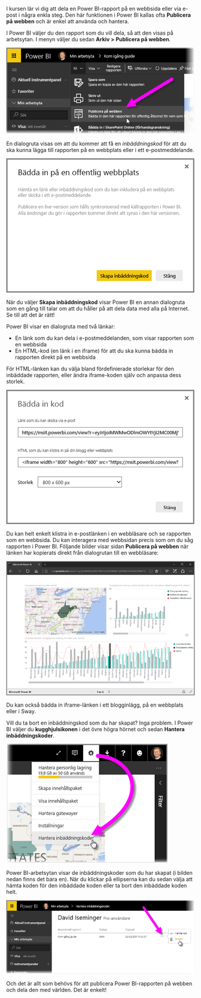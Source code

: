 I kursen lär vi dig att dela en Power BI-rapport på en webbsida eller via e-post i några enkla steg. Den här funktionen i Power BI kallas ofta **Publicera på webben** och är enkel att använda och hantera.

I Power BI väljer du den rapport som du vill dela, så att den visas på arbetsytan. I menyn väljer du sedan **Arkiv > Publicera på webben**.

![](media/6-6-publish-to-web/6-6_1a.png)

En dialogruta visas om att du kommer att få en *inbäddningskod* för att du ska kunna lägga till rapporten på en webbplats eller i ett e-postmeddelande.

![](media/6-6-publish-to-web/6-6_2.png)

När du väljer **Skapa inbäddningskod** visar Power BI en annan dialogruta som en gång till talar om att du håller på att dela data med alla på Internet. Se till att det är rätt!

Power BI visar en dialogruta med två länkar:

* En länk som du kan dela i e-postmeddelanden, som visar rapporten som en webbsida
* En HTML-kod (en länk i en iframe) för att du ska kunna bädda in rapporten direkt på en webbsida

För HTML-länken kan du välja bland fördefinierade storlekar för den inbäddade rapporten, eller ändra iframe-koden själv och anpassa dess storlek.

![](media/6-6-publish-to-web/6-6_3.png)

Du kan helt enkelt klistra in e-postlänken i en webbläsare och se rapporten som en webbsida. Du kan interagera med webbsidan precis som om du såg rapporten i Power BI. Följande bilder visar sidan **Publicera på webben** när länken har kopierats direkt från dialogrutan till en webbläsare:

![](media/6-6-publish-to-web/6-6_4.png)

Du kan också bädda in iframe-länken i ett blogginlägg, på en webbplats eller i Sway.

Vill du ta bort en inbäddningskod som du har skapat? Inga problem. I Power BI väljer du **kugghjulsikonen** i det övre högra hörnet och sedan **Hantera inbäddningskoder**.

![](media/6-6-publish-to-web/6-6_5.png)

Power BI-arbetsytan visar de inbäddningskoder som du har skapat (i bilden nedan finns det bara en). När du klickar på ellipserna kan du sedan välja att hämta koden för den inbäddade koden eller ta bort den inbäddade koden helt.

![](media/6-6-publish-to-web/6-6_6.png)

Och det är allt som behövs för att publicera Power BI-rapporten på webben och dela den med världen. Det är enkelt!

